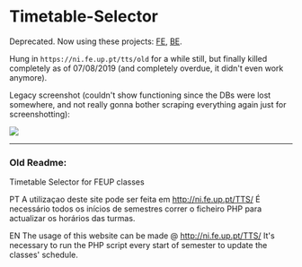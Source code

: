 Timetable-Selector
==================

Deprecated. Now using these projects: [FE](https://github.com/NIAEFEUP/tts-fe), [BE](https://github.com/NIAEFEUP/uporto-timetable-scrapper).

Hung in `https://ni.fe.up.pt/tts/old` for a while still, but finally killed completely as of 07/08/2019 (and completely overdue, it didn't even work anymore).

Legacy screenshot (couldn't show functioning since the DBs were lost somewhere, and not really gonna bother scraping everything again just for screenshotting):

![](https://i.imgur.com/lmHM1no.png)

----
### Old Readme:

Timetable Selector for FEUP classes

PT
A utilizaçao deste site pode ser feita em http://ni.fe.up.pt/TTS/
É necessário todos os inícios de semestres correr o ficheiro PHP para actualizar os horários das turmas.

EN
The usage of this website can be made @ http://ni.fe.up.pt/TTS/
It's necessary to run the PHP script every start of semester to update the classes' schedule.
